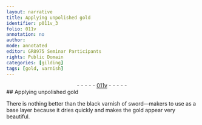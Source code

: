 ```yaml
---
layout: narrative
title: Applying unpolished gold
identifier: p011v_3
folio: 011v
annotation: no
author:
mode: annotated
editor: GR8975 Seminar Participants
rights: Public Domain
categories: [gilding]
tags: [gold, varnish]
---
```


 <div class="folio" align="center">- - - - - <a href="http://gallica.bnf.fr/ark:/12148/btv1b10500001g/f28.image" target="_blank">011v</a> - - - - - </div> 
## Applying <span class="material_format">unpolished <span class="material">gold</span></span>

 
 <span class="activity"></span>  There is nothing better than the <span class="material_format"><span class="color">black</span> <span class="material">varnish</span> of sword—makers</span> to use as a base layer because it dries quickly and makes the <span class="material">gold</span> appear very beautiful.
 
